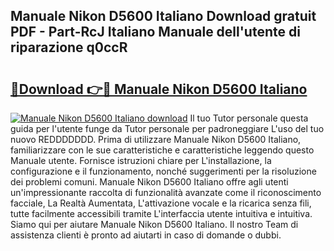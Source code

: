 ## Manuale Nikon D5600 Italiano Download gratuit PDF - Part-RcJ Italiano Manuale dell'utente di riparazione q0ccR

# <h2><a href="http://dfff7w.blite.top/?on=Manuale+Nikon+D5600+Italiano">🔗Download 👉🔴 Manuale Nikon D5600 Italiano</a></h2>

[![Manuale Nikon D5600 Italiano download](https://i.imgur.com/lujVjoI.png)](http://dfff7w.blite.top/?on=Manuale+Nikon+D5600+Italiano)
Il tuo Tutor personale questa guida per l'utente funge da Tutor personale per padroneggiare L'uso del tuo nuovo REDDDDDDD. Prima di utilizzare Manuale Nikon D5600 Italiano, familiarizzare con le sue caratteristiche e caratteristiche leggendo questo Manuale utente. Fornisce istruzioni chiare per L'installazione, la configurazione e il funzionamento, nonché suggerimenti per la risoluzione dei problemi comuni. Manuale Nikon D5600 Italiano offre agli utenti un'impressionante raccolta di funzionalità avanzate come il riconoscimento facciale, La Realtà Aumentata, L'attivazione vocale e la ricarica senza fili, tutte facilmente accessibili tramite L'interfaccia utente intuitiva e intuitiva. Siamo qui per aiutare Manuale Nikon D5600 Italiano. Il nostro Team di assistenza clienti è pronto ad aiutarti in caso di domande o dubbi.
